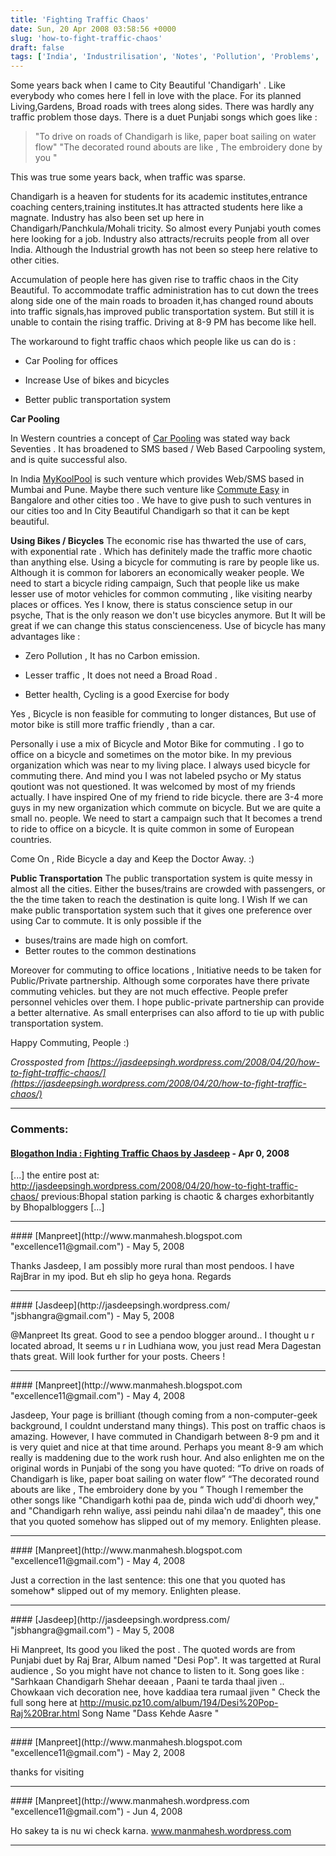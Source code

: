```yaml
---
title: 'Fighting Traffic Chaos'
date: Sun, 20 Apr 2008 03:58:56 +0000
slug: 'how-to-fight-traffic-chaos'
draft: false
tags: ['India', 'Industrilisation', 'Notes', 'Pollution', 'Problems', 'Traffic']
---
```


Some years back when I came to City Beautiful 'Chandigarh' . Like everybody who comes here I fell in love with the place. For its planned Living,Gardens, Broad roads with trees along sides. There was hardly any traffic problem those days. There is a duet Punjabi songs which goes like :

> "To drive on roads of Chandigarh is like, paper boat sailing on water flow" "The decorated round abouts are like , The embroidery done by you "

This was true some years back, when traffic was sparse.

Chandigarh is a heaven for students for its academic institutes,entrance coaching centers,training institutes.It has attracted students here like a magnate. Industry has also been set up here in Chandigarh/Panchkula/Mohali tricity. So almost every Punjabi youth comes here looking for a job. Industry also attracts/recruits people from all over India. Although the Industrial growth has not been so steep here relative to other cities.

Accumulation of people here has given rise to traffic chaos in the City Beautiful. To accommodate traffic administration has to cut down the trees along side one of the main roads to broaden it,has changed round abouts into traffic signals,has improved public transportation system. But still it is unable to contain the rising traffic. Driving at 8-9 PM has become like hell.

The workaround to fight traffic chaos which people like us can do is :

*   Car Pooling for offices

*   Increase Use of bikes and bicycles

*   Better public transportation system

**Car Pooling**

In Western countries a concept of [Car Pooling](http://en.wikipedia.org/wiki/Carpool) was stated way back Seventies . It has broadened to SMS based / Web Based Carpooling system, and is quite successful also.

In India [MyKoolPool](http://www.mykoolpool.com/) is such venture which provides Web/SMS based in Mumbai and Pune. Maybe there such venture like [Commute Easy](http://www.commuteeasy.com/index.jsp) in Bangalore and other cities too . We have to give push to such ventures in our cities too and In City Beautiful Chandigarh so that it can be kept beautiful.

**Using Bikes / Bicycles** The economic rise has thwarted the use of cars, with exponential rate . Which has definitely made the traffic more chaotic than anything else. Using a bicycle for commuting is rare by people like us. Although it is common for laborers an economically weaker people. We need to start a bicycle riding campaign, Such that people like us make lesser use of motor vehicles for common commuting , like visiting nearby places or offices. Yes I know, there is status conscience setup in our psyche, That is the only reason we don't use bicycles anymore. But It will be great if we can change this status conscienceness. Use of bicycle has many advantages like :

*   Zero Pollution , It has no Carbon emission.
*   Lesser traffic , It does not need a Broad Road .

*   Better health, Cycling is a good Exercise for body

Yes , Bicycle is non feasible for commuting to longer distances, But use of motor bike is still more traffic friendly , than a car.

Personally i use a mix of Bicycle and Motor Bike for commuting . I go to office on a bicycle and sometimes on the motor bike. In my previous organization which was near to my living place. I always used bicycle for commuting there. And mind you I was not labeled psycho or My status qoutiont was not questioned. It was welcomed by most of my friends actually. I have inspired One of my friend to ride bicycle. there are 3-4 more guys in my new organization which commute on bicycle. But we are quite a small no. people. We need to start a campaign such that It becomes a trend to ride to office on a bicycle. It is quite common in some of European countries.

Come On , Ride Bicycle a day and Keep the Doctor Away. :)

**Public Transportation** The public transportation system is quite messy in almost all the cities. Either the buses/trains are crowded with passengers, or the the time taken to reach the destination is quite long. I Wish If we can make public transportation system such that it gives one preference over using Car to commute. It is only possible if the

*   buses/trains are made high on comfort.
*   Better routes to the common destinations

Moreover for commuting to office locations , Initiative needs to be taken for Public/Private partnership. Although some corporates have there private commuting vehicles. but they are not much effective. People prefer personnel vehicles over them. I hope public-private partnership can provide a better alternative. As small enterprises can also afford to tie up with public transportation system.

Happy Commuting, People :)

_Crossposted from [https://jasdeepsingh.wordpress.com/2008/04/20/how-to-fight-traffic-chaos/](https://jasdeepsingh.wordpress.com/2008/04/20/how-to-fight-traffic-chaos/)_

---

### Comments:
#### [Blogathon India : Fighting Traffic Chaos by Jasdeep](http://blogathon.in/2008/04/20/fighting-traffic-chaos-by-jasdeep/ "") - <time datetime="2008-04-20 09:34:42">Apr 0, 2008</time>

\[...\] the entire post at: http://jasdeepsingh.wordpress.com/2008/04/20/how-to-fight-traffic-chaos/ previous:Bhopal station parking is chaotic & charges exhorbitantly by Bhopalbloggers \[...\]
<hr />
#### [Manpreet](http://www.manmahesh.blogspot.com "excellence11@gmail.com") - <time datetime="2008-05-23 11:18:02">May 5, 2008</time>

Thanks Jasdeep, I am possibly more rural than most pendoos. I have RajBrar in my ipod. But eh slip ho geya hona. Regards
<hr />
#### [Jasdeep](http://jasdeepsingh.wordpress.com/ "jsbhangra@gmail.com") - <time datetime="2008-05-23 11:37:55">May 5, 2008</time>

@Manpreet Its great. Good to see a pendoo blogger around.. I thought u r located abroad, It seems u r in Ludhiana wow, you just read Mera Dagestan thats great. Will look further for your posts. Cheers !
<hr />
#### [Manpreet](http://www.manmahesh.blogspot.com "excellence11@gmail.com") - <time datetime="2008-05-22 19:42:37">May 4, 2008</time>

Jasdeep, Your page is brilliant (though coming from a non-computer-geek background, I couldnt understand many things). This post on traffic chaos is amazing. However, I have commuted in Chandigarh between 8-9 pm and it is very quiet and nice at that time around. Perhaps you meant 8-9 am which really is maddening due to the work rush hour. And also enlighten me on the original words in Punjabi of the song you have quoted: “To drive on roads of Chandigarh is like, paper boat sailing on water flow” “The decorated round abouts are like , The embroidery done by you “ Though I remember the other songs like "Chandigarh kothi paa de, pinda wich udd'di dhoorh wey," and "Chandigarh rehn waliye, assi peindu nahi dilaa'n de maadey", this one that you quoted somehow has slipped out of my memory. Enlighten please.
<hr />
#### [Manpreet](http://www.manmahesh.blogspot.com "excellence11@gmail.com") - <time datetime="2008-05-22 19:44:23">May 4, 2008</time>

Just a correction in the last sentence: this one that you quoted has somehow\* slipped out of my memory. Enlighten please.
<hr />
#### [Jasdeep](http://jasdeepsingh.wordpress.com/ "jsbhangra@gmail.com") - <time datetime="2008-05-23 03:22:36">May 5, 2008</time>

Hi Manpreet, Its good you liked the post . The quoted words are from Punjabi duet by Raj Brar, Album named "Desi Pop". It was targetted at Rural audience , So you might have not chance to listen to it. Song goes like : "Sarhkaan Chandigarh Shehar deeaan , Paani te tarda thaal jiven .. Chowkaan vich decoration nee, hove kaddiaa tera rumaal jiven " Check the full song here at http://music.pz10.com/album/194/Desi%20Pop-Raj%20Brar.html Song Name "Dass Kehde Aasre "
<hr />
#### [Manpreet](http://www.manmahesh.blogspot.com "excellence11@gmail.com") - <time datetime="2008-05-27 16:08:10">May 2, 2008</time>

thanks for visiting
<hr />
#### [Manpreet](http://www.manmahesh.wordpress.com "excellence11@gmail.com") - <time datetime="2008-06-05 05:43:39">Jun 4, 2008</time>

Ho sakey ta is nu wi check karna. www.manmahesh.wordpress.com
<hr />
